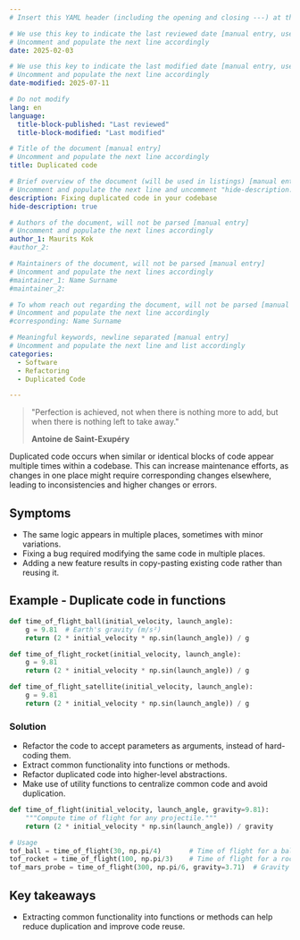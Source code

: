 ```yaml
---
# Insert this YAML header (including the opening and closing ---) at the beginning of the document and fill it out accordingly

# We use this key to indicate the last reviewed date [manual entry, use YYYY-MM-DD]
# Uncomment and populate the next line accordingly
date: 2025-02-03

# We use this key to indicate the last modified date [manual entry, use YYYY-MM-DD]
# Uncomment and populate the next line accordingly
date-modified: 2025-07-11

# Do not modify
lang: en
language: 
  title-block-published: "Last reviewed"
  title-block-modified: "Last modified"

# Title of the document [manual entry]
# Uncomment and populate the next line accordingly
title: Duplicated code

# Brief overview of the document (will be used in listings) [manual entry]
# Uncomment and populate the next line and uncomment "hide-description: true".
description: Fixing duplicated code in your codebase
hide-description: true

# Authors of the document, will not be parsed [manual entry]
# Uncomment and populate the next lines accordingly
author_1: Maurits Kok
#author_2:

# Maintainers of the document, will not be parsed [manual entry]
# Uncomment and populate the next lines accordingly
#maintainer_1: Name Surname
#maintainer_2:

# To whom reach out regarding the document, will not be parsed [manual entry]
# Uncomment and populate the next line accordingly
#corresponding: Name Surname

# Meaningful keywords, newline separated [manual entry]
# Uncomment and populate the next line and list accordingly
categories: 
  - Software
  - Refactoring
  - Duplicated Code

---
```


> "Perfection is achieved, not when there is nothing more to add, but when there is nothing left to take away."
>
> **Antoine de Saint-Exupéry**

Duplicated code occurs when similar or identical blocks of code appear multiple times within a codebase. This can increase maintenance efforts, as changes in one place might require corresponding changes elsewhere, leading to inconsistencies and higher changes or errors. 

## Symptoms
- The same logic appears in multiple places, sometimes with minor variations.
- Fixing a bug required modifying the same code in multiple places.
- Adding a new feature results in copy-pasting existing code rather than reusing it.

## Example - Duplicate code in functions
```python
def time_of_flight_ball(initial_velocity, launch_angle):
    g = 9.81  # Earth's gravity (m/s²)
    return (2 * initial_velocity * np.sin(launch_angle)) / g

def time_of_flight_rocket(initial_velocity, launch_angle):
    g = 9.81
    return (2 * initial_velocity * np.sin(launch_angle)) / g

def time_of_flight_satellite(initial_velocity, launch_angle):
    g = 9.81
    return (2 * initial_velocity * np.sin(launch_angle)) / g

```

### Solution 
- Refactor the code to accept parameters as arguments, instead of hard-coding them.
- Extract common functionality into functions or methods.
- Refactor duplicated code into higher-level abstractions.
- Make use of utility functions to centralize common code and avoid duplication.

```python	
def time_of_flight(initial_velocity, launch_angle, gravity=9.81):
    """Compute time of flight for any projectile."""
    return (2 * initial_velocity * np.sin(launch_angle)) / gravity

# Usage
tof_ball = time_of_flight(30, np.pi/4)       # Time of flight for a ball
tof_rocket = time_of_flight(100, np.pi/3)    # Time of flight for a rocket
tof_mars_probe = time_of_flight(300, np.pi/6, gravity=3.71)  # Gravity adjusted for Mars
```	

## Key takeaways
- Extracting common functionality into functions or methods can help reduce duplication and improve code reuse.

<!-- 
:::{.callout-note appearance="simple" icon="false"}
## {{< fa signs-post >}} Learn more


:::
 -->
